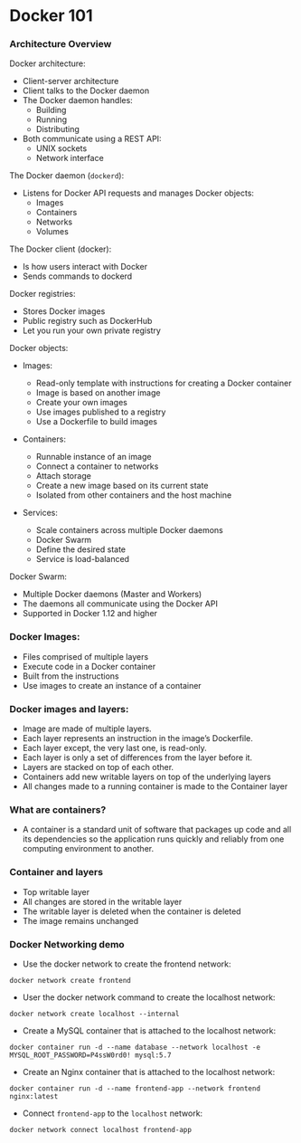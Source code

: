 # Docker 101

### Architecture Overview
Docker architecture:

- Client-server architecture
- Client talks to the Docker daemon
- The Docker daemon handles:
    - Building
    - Running
    - Distributing
- Both communicate using a REST API:
    - UNIX sockets
    - Network interface

The Docker daemon (`dockerd`):

- Listens for Docker API requests and manages Docker objects:
    - Images
    - Containers
    - Networks
    - Volumes

The Docker client (docker):

- Is how users interact with Docker
- Sends commands to dockerd

Docker registries:

- Stores Docker images
- Public registry such as DockerHub
- Let you run your own private registry

Docker objects:

- Images:
    - Read-only template with instructions for creating a Docker container
    - Image is based on another image
    - Create your own images
    - Use images published to a registry
    - Use a Dockerfile to build images

- Containers:
    - Runnable instance of an image
    - Connect a container to networks
    - Attach storage
    - Create a new image based on its current state
    - Isolated from other containers and the host machine

- Services:
    - Scale containers across multiple Docker daemons
    - Docker Swarm
    - Define the desired state
    - Service is load-balanced

Docker Swarm:

- Multiple Docker daemons (Master and Workers)
- The daemons all communicate using the Docker API
- Supported in Docker 1.12 and higher

### Docker Images:

- Files comprised of multiple layers
- Execute code in a Docker container
- Built from the instructions
- Use images to create an instance of a container

### Docker images and layers:

- Image are made of multiple layers.
- Each layer represents an instruction in the image’s Dockerfile.
- Each layer except, the very last one, is read-only.
- Each layer is only a set of differences from the layer before it.
- Layers are stacked on top of each other.
- Containers add new writable layers on top of the underlying layers
- All changes made to a running container is made to the Container layer

### What are containers?
- A container is a standard unit of software that packages up code and all its dependencies so the application runs quickly and reliably from one computing environment to another.

### Container and layers
- Top writable layer
- All changes are stored in the writable layer
- The writable layer is deleted when the container is deleted
- The image remains unchanged

### Docker Networking demo

- Use the docker network to create the frontend network:

`docker network create frontend`

- User the docker network command to create the localhost network:

`docker network create localhost --internal`

- Create a MySQL container that is attached to the localhost network:

`docker container run -d --name database --network localhost -e MYSQL_ROOT_PASSWORD=P4ssW0rd0! mysql:5.7`

- Create an Nginx container that is attached to the localhost network:

`docker container run -d --name frontend-app --network frontend nginx:latest`

- Connect `frontend-app` to the `localhost` network:

`docker network connect localhost frontend-app`

